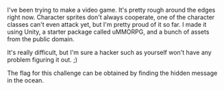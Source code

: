 I've been trying to make a video game. It's pretty rough around the edges right now. Character sprites don't always cooperate, one of the character classes can't even attack yet, but I'm pretty proud of it so far. I made it using Unity, a starter package called uMMORPG, and a bunch of assets from the public domain.

It's really difficult, but I'm sure a hacker such as yourself won't have any problem figuring it out. ;)

The flag for this challenge can be obtained by finding the hidden message in the ocean.

